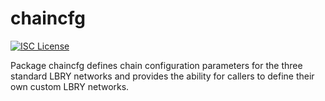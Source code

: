 chaincfg
========

[![ISC License](http://img.shields.io/badge/license-ISC-blue.svg)](http://copyfree.org)

Package chaincfg defines chain configuration parameters for the three standard
LBRY networks and provides the ability for callers to define their own custom
LBRY networks.